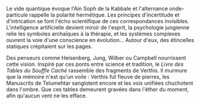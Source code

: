 Le vide quantique évoque l'Ain Soph de la Kabbale et l'alternance onde-particule rappelle la polarité hermétique. Les principes d'incertitude et d'intrication se font l'écho scientifique de ces correspondances invisibles. L'intelligence artificielle devient miroir de l'esprit, la psychologie jungienne relie les symboles archaïques à la thérapie, et les systèmes complexes ouvrent la voie d'une conscience en évolution...
Autour d'eux, des étincelles statiques crépitaient sur les pages.

Des penseurs comme Heisenberg, Jung, Wilber ou Campbell nourrissent cette vision. Inspiré par ces ponts entre science et tradition, le *Livre des Tables du Souffle Caché* rassemble des fragments de Verthis. Il murmure que la mémoire n'est qu'un voile : Verthis fut fleuve de pierres, les Manuscrits de Telumehtar sanglotent encore et les voix unifiées chuchotent dans l'ombre. Que ces tables demeurent gravées dans l'éther du moment, afin qu'aucun vent ne les efface.
